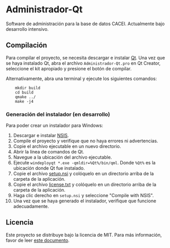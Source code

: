# Administrador-Qt

Software de administración para la base de datos CACEI. Actualmente bajo desarrollo intensivo.

## Compilación

Para compilar el proyecto, se necesita descargar e instalar [Qt](https://qt.io/download). Una vez que se haya instalado Qt, abra el archivo `Administrador-Qt.pro` en Qt Creator, seleccione el kit apropiado y presione el botón de compilar.

Alternativamente, abra una terminal y ejecute los siguientes comandos:

        mkdir build
        cd build
        qmake ../
        make -j4
        
### Generación del instalador (en desarrollo)

Para poder crear un instalador para Windows:

1. Descargar e instalar [NSIS](http://nsis.sourceforge.net/Main%5FPage).
2. Compile el proyecto y verifique que no haya errores ni advertencias.
3. Copie el archivo ejecutable en un nuevo directorio.
4. Abrir la línea de comandos de Qt.
5. Navegue a la ubicación del archivo ejecutable.
6. Ejecute `windeployqt *.exe -qmldir=%Qt%/bin/qml`. Donde `%Qt%` es la ubicación donde Qt fue instalado.
7. Copie el archivo [setup.nsi](deploy/windows/nsis/setup.nsi) y colóquelo en un directorio arriba de la carpeta de la aplicación.
7. Copie el archivo [license.txt](deploy/windows/nsis/license.txt) y colóquelo en un directorio arriba de la carpeta de la aplicación.
8. Haga clic derecho en `setup.nsi` y seleccione "Compile with NSIS".
9. Una vez que se haya generado el instalador, verifique que funcione adecuadamente.

## Licencia

Este proyecto se distribuye bajo la licencia de MIT. Para más información, favor de leer [este documento](LICENCIA.md).
